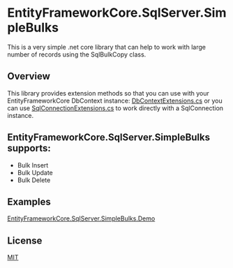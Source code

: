 # EntityFrameworkCore.SqlServer.SimpleBulks
This is a very simple .net core library that can help to work with large number of records using the SqlBulkCopy class.
 
## Overview
This library provides extension methods so that you can use with your EntityFrameworkCore DbContext instance:
[DbContextExtensions.cs](/src/EntityFrameworkCore.SqlServer.SimpleBulks/Extensions/DbContextExtensions.cs)
or you can use [SqlConnectionExtensions.cs](/src/EntityFrameworkCore.SqlServer.SimpleBulks/Extensions/SqlConnectionExtensions.cs) to work directly with a SqlConnection instance.

## EntityFrameworkCore.SqlServer.SimpleBulks supports:
* Bulk Insert
* Bulk Update
* Bulk Delete

## Examples
[EntityFrameworkCore.SqlServer.SimpleBulks.Demo](/src/EntityFrameworkCore.SqlServer.SimpleBulks.Demo/Program.cs)

## License
[MIT ](/LICENSE)
